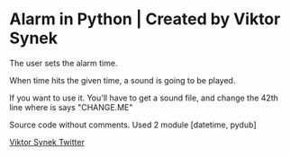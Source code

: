 # Alarm in Python | Created by Viktor Synek
The user sets the alarm time.

When time hits the given time, a sound is going to be played.

If you want to use it. You'll have to get a sound file, and change the 42th line where is says "CHANGE.ME"

Source code without comments. Used 2 module [datetime, pydub]

[Viktor Synek Twitter](https://www.twitter.com/vAnonyms)
